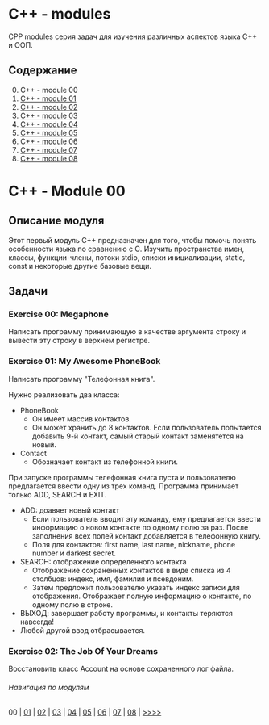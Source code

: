 # C++ - modules

CPP modules серия задач для изучения различных аспектов языка C++ и ООП.

## Содержание

0. C++ - module 00
1. [C++ - module 01](https://github.com/vrivka/cpp_01)
2. [C++ - module 02](https://github.com/vrivka/cpp_02)
3. [C++ - module 03](https://github.com/vrivka/cpp_03)
4. [C++ - module 04](https://github.com/vrivka/cpp_04)
5. [C++ - module 05](https://github.com/vrivka/cpp_05)
6. [C++ - module 06](https://github.com/vrivka/cpp_06)
7. [C++ - module 07](https://github.com/vrivka/cpp_07)
8. [C++ - module 08](https://github.com/vrivka/cpp_08)

# C++ - Module 00

## Описание модуля
Этот первый модуль C++ предназначен для того, чтобы помочь понять особенности языка по сравнению с C. Изучить пространства имен, классы, функции-члены, потоки stdio, списки инициализации, static, const и некоторые другие базовые вещи.
## Задачи
### Exercise 00: Megaphone
Написать программу принимающую в качестве аргумента строку и вывести эту строку в верхнем регистре.

### Exercise 01: My Awesome PhoneBook
Написать программу "Телефонная книга".

Нужно реализовать два класса:
- PhoneBook
	- Он имеет массив контактов.
	- Он может хранить до 8 контактов. Если пользователь попытается добавить 9-й контакт, самый старый контакт заменятется на новый.
- Contact
	- Обозначает контакт из телефонной книги.

При запуске программы телефонная книга пуста и пользователю предлагается ввести одну из трех команд. Программа принимает только ADD, SEARCH и EXIT.
- ADD: доавяет новый контакт
	- Если пользователь вводит эту команду, ему предлагается ввести информацию о новом контакте по одному полю за раз. После заполнения всех полей контакт добавляется в телефонную книгу.
	- Поля для контактов: first name, last name, nickname, phone number и darkest secret.
- SEARCH: отображение определенного контакта
	- Отображение сохраненных контактов в виде списка из 4 столбцов: индекс, имя, фамилия и псевдоним.
	- Затем предложит пользователю указать индекс записи для отображения. Отображает полную информацию о контакте, по одному полю в строке.
- ВЫХОД: завершает работу программы, и контакты теряются навсегда!
- Любой другой ввод отбрасывается.

### Exercise 02: The Job Of Your Dreams
Восстановить класс Account на основе сохраненного лог файла.

###### Навигация по модулям
00 |
[01](https://github.com/vrivka/cpp_01) |
[02](https://github.com/vrivka/cpp_02) |
[03](https://github.com/vrivka/cpp_03) |
[04](https://github.com/vrivka/cpp_04) |
[05](https://github.com/vrivka/cpp_05) |
[06](https://github.com/vrivka/cpp_06) |
[07](https://github.com/vrivka/cpp_07) |
[08](https://github.com/vrivka/cpp_08) |
[>>>>](https://github.com/vrivka/cpp_01)